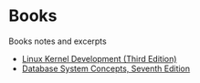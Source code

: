 # Books

Books notes and excerpts

- [Linux Kernel Development (Third Edition)](./Linux%20Kernel%20Development%20(Third%20Edition).md)
- [Database System Concepts, Seventh Edition](./Database%20System%20Concepts,%20Seventh%20Edition.md)
